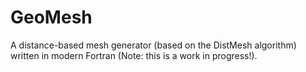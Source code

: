 # GeoMesh
A distance-based mesh generator (based on the DistMesh algorithm) written in modern Fortran (Note: this is a work in progress!).
